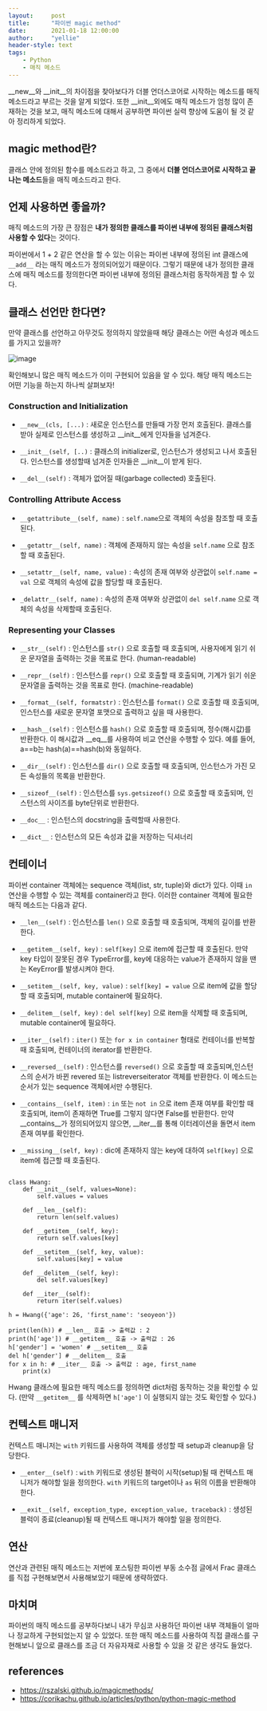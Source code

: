 ```yaml
---
layout:     post
title:      "파이썬 magic method"
date:       2021-01-18 12:00:00
author:     "yellie"
header-style: text
tags:
    - Python
    - 매직 메소드
---
```


__new__와 __init__의 차이점을 찾아보다가 더블 언더스코어로 시작하는 메소드를 매직 메소드라고 부르는 것을 알게 되었다. 
또한 __init__외에도 매직 메소드가 엄청 많이 존재하는 것을 보고, 매직 메소드에 대해서 공부하면 파이썬 실력 향상에 도움이 될 것 같아 정리하게 되었다.

## magic method란?
클래스 안에 정의된 함수를 메소드라고 하고, 그 중에서 **더블 언더스코어로 시작하고 끝나는 메소드**들을 매직 메소드라고 한다.

## 언제 사용하면 좋을까?
매직 메소드의 가장 큰 장점은 **내가 정의한 클래스를 파이썬 내부에 정의된 클래스처럼 사용할 수 있다**는 것이다.

파이썬에서 1 + 2 같은 연산을 할 수 있는 이유는 파이썬 내부에 정의된 int 클래스에 `__add__` 라는 매직 메소드가 정의되어있기 때문이다. 
그렇기 때문에 내가 정의한 클래스에 매직 메소드를 정의한다면 파이썬 내부에 정의된 클래스처럼 동작하게끔 할 수 있다.

## 클래스 선언만 한다면?
만약 클래스를 선언하고 아무것도 정의하지 않았을때 해당 클래스는 어떤 속성과 메소드를 가지고 있을까?

![image](https://user-images.githubusercontent.com/49056225/120762351-20e78a00-c551-11eb-87aa-22952689868a.png)

확인해보니 많은 매직 메소드가 이미 구현되어 있음을 알 수 있다. 해당 매직 메소드는 어떤 기능을 하는지 하나씩 살펴보자!

### Construction and Initialization
- `__new__(cls, [...)` : 새로운 인스턴스를 만들때 가장 먼저 호출된다. 클래스를 받아 실제로 인스턴스를 생성하고 __init__에게 인자들을 넘겨준다.

- `__init__(self, [..)` : 클래스의 initializer로, 인스턴스가 생성되고 나서 호출된다. 인스턴스를 생성할때 넘겨준 인자들은 __init__이 받게 된다.

- `__del__(self)` : 객체가 없어질 때(garbage collected) 호출된다.

### Controlling Attribute Access
- `__getattribute__(self, name)` : `self.name`으로 객체의 속성을 참조할 때 호출된다.

- `__getattr__(self, name)` : 객체에 존재하지 않는 속성을 `self.name` 으로 참조할 때 호출된다.

- `__setattr__(self, name, value)` : 속성의 존재 여부와 상관없이 `self.name = val` 으로 객체의 속성에 값을 할당할 때 호출된다.

- `_delattr__(self, name)` : 속성의 존재 여부와 상관없이 `del self.name` 으로 객체의 속성을 삭제할때 호출된다.

### Representing your Classes
- `__str__(self)` : 인스턴스를 `str()` 으로 호출할 때 호출되며, 사용자에게 읽기 쉬운 문자열을 출력하는 것을 목표로 한다. (human-readable)

- `__repr__(self)` : 인스턴스를 `repr()` 으로 호출할 때 호출되며, 기계가 읽기 쉬운 문자열을 출력하는 것을 목표로 한다. (machine-readable)

- `__format__(self, formatstr)` : 인스턴스를 `format()` 으로 호출할 때 호출되며, 인스턴스를 새로운 문자열 포맷으로 출력하고 싶을 때 사용한다.

- `__hash__(self)` : 인스턴스를 `hash()` 으로 호출할 때 호출되며, 정수(해시값)를 반환한다. 이 해시값과 __eq__를 사용하여 비교 연산을 수행할 수 있다. 예를 들어, a==b는 hash(a)==hash(b)와 동일하다.

- `__dir__(self)` : 인스턴스를 `dir()` 으로 호출할 때 호출되며, 인스턴스가 가진 모든 속성들의 목록을 반환한다.

- `__sizeof__(self)` : 인스턴스를 `sys.getsizeof()` 으로 호출할 때 호출되며, 인스턴스의 사이즈를 byte단위로 반환한다.

- `__doc__` : 인스턴스의 docstring을 출력할때 사용한다.

- `__dict__` : 인스턴스의 모든 속성과 값을 저장하는 딕셔너리

## 컨테이너
파이썬 container 객체에는 sequence 객체(list, str, tuple)와 dict가 있다. 
이때 `in` 연산을 수행할 수 있는 객체를 container라고 한다. 이러한 container 객체에 필요한 매직 메소드는 다음과 같다.

- `__len__(self)` : 인스턴스를 `len()` 으로 호출할 때 호출되며, 객체의 길이를 반환한다.

- `__getitem__(self, key)` : `self[key]` 으로 item에 접근할 때 호출된다. 만약 key 타입이 잘못된 경우 TypeError를, key에 대응하는 value가 존재하지 않을 땐는 KeyError를 발생시켜야 한다.

- `__setitem__(self, key, value)` : `self[key] = value` 으로 item에 값을 할당할 때 호출되며, mutable container에 필요하다.

- `__delitem__(self, key)` : `del self[key]` 으로 item을 삭제할 때 호출되며, mutable container에 필요하다.

- `__iter__(self)` : `iter()` 또는 `for x in container` 형태로 컨테이너를 반복할 때 호출되며, 컨테이너의 iterator를 반환한다.

- `__reversed__(self)` : 인스턴스를 `reversed()` 으로 호출할 때 호출되며,인스턴스의 순서가 바뀐 revered 또는 listreverseiterator 객체를 반환한다. 이 메소드는 순서가 있는 sequence 객체에서만 수행된다.

- `__contains__(self, item)` : `in` 또는 `not in` 으로 item 존재 여부를 확인할 때 호출되며, item이 존재하면 True를 그렇지 않다면 False를 반환한다. 만약 __contains__가 정의되어있지 않으면, __iter__를 통해 이터레이션을 돌면서 item 존재 여부를 확인한다.

- `__missing__(self, key)` : dic에 존재하지 않는 key에 대하여 `self[key]` 으로 item에 접근할 때 호출된다.

```

class Hwang:
    def __init__(self, values=None):
        self.values = values

    def __len__(self):
        return len(self.values)
    
    def __getitem__(self, key):
        return self.values[key]
    
    def __setitem__(self, key, value):
        self.values[key] = value
    
    def __delitem__(self, key):
        del self.values[key]

    def __iter__(self):
        return iter(self.values)

h = Hwang({'age': 26, 'first_name': 'seoyeon'})

print(len(h)) # __len__ 호출 -> 출력값 : 2
print(h['age']) # __getitem__ 호출 -> 출력값 : 26
h['gender'] = 'women' # __setitem__ 호출
del h['gender'] # __delitem__ 호출
for x in h: # __iter__ 호출 -> 출력값 : age, first_name
    print(x)
```

Hwang 클래스에 필요한 매직 메소드를 정의하면 dict처럼 동작하는 것을 확인할 수 있다. (만약 `__getitem__` 를 삭제하면 `h['age']` 이 실행되지 않는 것도 확인할 수 있다.)

## 컨텍스트 매니저
컨텍스트 매니저는 `with` 키워드를 사용하여 객체를 생성할 때 setup과 cleanup을 담당한다.

- `__enter__(self)` : `with` 키워드로 생성된 블럭이 시작(setup)될 때 컨텍스트 매니저가 해야할 일을 정의한다. `with` 키워드의 target이나 `as` 뒤의 이름을 반환해야 한다.

- `__exit__(self, exception_type, exception_value, traceback)` : 생성된 블럭이 종료(cleanup)될 때 컨텍스트 매니저가 해야할 일을 정의한다.

## 연산
연산과 관련된 매직 메소드는 저번에 포스팅한 파이썬 부동 소수점 글에서 Frac 클래스를 직접 구현해보면서 사용해보았기 때문에 생략하였다.

## 마치며
파이썬의 매직 메소드를 공부하다보니 내가 무심코 사용하던 파이썬 내부 객체들이 얼마나 정교하게 구현되었는지 알 수 있었다. 
또한 매직 메소드를 사용하여 직접 클래스를 구현해보니 앞으로 클래스를 조금 더 자유자재로 사용할 수 있을 것 같은 생각도 들었다.

## references
- <https://rszalski.github.io/magicmethods/>
- <https://corikachu.github.io/articles/python/python-magic-method>


